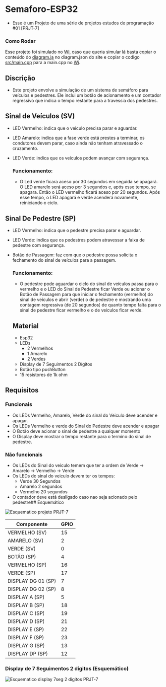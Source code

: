 # Semaforo-ESP32
 - Esse é um Projeto de uma série de projetos estudos de programação #01 [PRJT-7]
### Como Rodar
  Esse projeto foi simulado no [Wi](https://wokwi.com/), caso que queria simular lá basta copiar o conteúdo do [diagram.ja](https://github.com/JoaoBMC/Semaforo-ESP32/blob/main/diagram.json) no diagram.json do site e copiar o codigo [src/main.cpp](https://github.com/JoaoBMC/Semaforo-ESP32/blob/main/src/main.cpp) para a main.cpp no [Wi](https://wokwi.com/).
## Discrição
- Este projeto envolve a simulação de um sistema de semáforo para veículos e pedestres. Ele inclui um botão de acionamento e um contador regressivo que indica o tempo restante para a travessia dos pedestres.
## Sinal de Veículos (SV)
- LED Vermelho: indica que o veiculo precisa parar e aguardar.
- LED Amarelo: indica que a fase verde está prestes a terminar, os condutores devem parar, caso ainda não tenham atravessado o cruzamento.
- LED Verde:  indica que os veículos podem avançar com segurança.
    
   ### Funcionamento:
    - O Led verde ficara aceso por 30 segundos em seguida se apagará. O LED amarelo será aceso por 3 segundos e, após esse tempo, se apagara. Então o LED vermelho ficará aceso por 20 segundos. Após esse tempo, o LED apagará e verde acenderá novamente, reiniciando o ciclo.

## Sinal De Pedestre (SP)
- LED Vermelho: indica que o pedestre precisa parar e aguardar.
- LED Verde:  indica que os pedestres podem atravessar a faixa de pedestre com segurança.
- Botão de Passagem: faz com que o pedestre possa solicita o fechamento do sinal de veículos para a passagem.
  
    ### Funcionamento:
    - O pedestre pode aguardar o ciclo do sinal de veículos passa para o vermelho e o LED do Sinal de Pedestre ficar Verde ou acionar o Botão de Passagem para que iniciar o fechamento (vermelho) do sinal de veículos e abrir (verde) o de pedestre e mostrando uma contagem regressiva (de 20 segundos) de quanto tempo falta para o sinal de pedestre ficar vermelho e o de veículos ficar verde.
    
    ## Material
    - Esp32
    - LEDs
        - 2 Vermelhos
        - 1 Amarelo
        - 2 Verdes
    - Display de 7 Seguimentos 2 Dígitos
    - Botão tipo pushButton
    - 15 resistores de 1k ohm

## Requisitos

### Funcionais

- Os LEDs Vermelho, Amarelo, Verde do sinal do Veiculo deve acender e apagar.
- Os LEDs Vermelho e verde do Sinal do Pedestre deve acender e apagar
- O Botão deve acionar o sinal de pedestre a qualquer momento
- O Display deve mostrar o tempo restante para o termino do sinal de pedestre.

### Não funcionais

- Os LEDs do Sinal do veiculo temem que ter a ordem de Verde → Amarelo → Vermelho → Verde
- Os LEDs do sinal do veiculo devem ter os tempos:
    - Verde 30 Segundos
    - Amarelo 2 segundos
    - Vermelho 20 segundos
- O contador deve está desligado caso nao seja acionado pelo pedestre## Esquemático
 
![Esquematico projeto PRJT-7](https://github.com/JoaoBMC/Semaforo-ESP32/assets/64325336/bbca8b85-76b6-4fe9-843d-d67d4960e66f)

| Componente | GPIO |
| --- | --- |
| VERMELHO (SV) | 15 |
| AMARELO (SV) | 2 |
| VERDE (SV) | 0 |
| BOTÃO (SP) | 4 |
| VERMELHO (SP) | 16 |
| VERDE (SP) | 17 |
| DISPLAY DG 01 (SP) | 7 |
| DISPLAY DG 02 (SP) | 8 |
| DISPLAY A (SP) | 5 |
| DISPLAY B (SP) | 18 |
| DISPLAY C (SP) | 19 |
| DISPLAY D (SP) | 21 |
| DISPLAY E (SP) | 22 |
| DISPLAY F (SP) | 23 |
| DISPLAY G (SP) | 13 |
| DISPLAY DP (SP) | 12 |

### Display de 7 Seguimentos 2 dígitos (Esquemático)
![Esquematico display 7seg 2 digitos PRJT-7](https://github.com/JoaoBMC/Semaforo-ESP32/assets/64325336/3520efa6-7457-4df1-9356-5bf1635797de)




